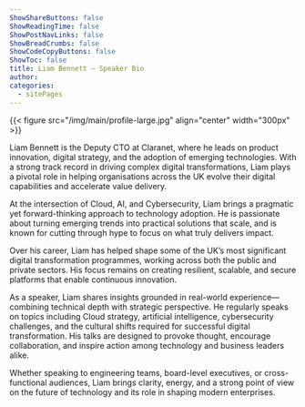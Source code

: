 ```yaml
---
ShowShareButtons: false
ShowReadingTime: false
ShowPostNavLinks: false
ShowBreadCrumbs: false
ShowCodeCopyButtons: false
ShowToc: false
title: Liam Bennett — Speaker Bio
author:
categories:
  - sitePages
---
```


{{< figure src="/img/main/profile-large.jpg" align="center" width="300px" >}}

Liam Bennett is the Deputy CTO at Claranet, where he leads on product innovation, digital strategy, and the adoption of emerging technologies. With a strong track record in driving complex digital transformations, Liam plays a pivotal role in helping organisations across the UK evolve their digital capabilities and accelerate value delivery.

At the intersection of Cloud, AI, and Cybersecurity, Liam brings a pragmatic yet forward-thinking approach to technology adoption. He is passionate about turning emerging trends into practical solutions that scale, and is known for cutting through hype to focus on what truly delivers impact.

Over his career, Liam has helped shape some of the UK’s most significant digital transformation programmes, working across both the public and private sectors. His focus remains on creating resilient, scalable, and secure platforms that enable continuous innovation.

As a speaker, Liam shares insights grounded in real-world experience—combining technical depth with strategic perspective. He regularly speaks on topics including Cloud strategy, artificial intelligence, cybersecurity challenges, and the cultural shifts required for successful digital transformation. His talks are designed to provoke thought, encourage collaboration, and inspire action among technology and business leaders alike.

Whether speaking to engineering teams, board-level executives, or cross-functional audiences, Liam brings clarity, energy, and a strong point of view on the future of technology and its role in shaping modern enterprises.
